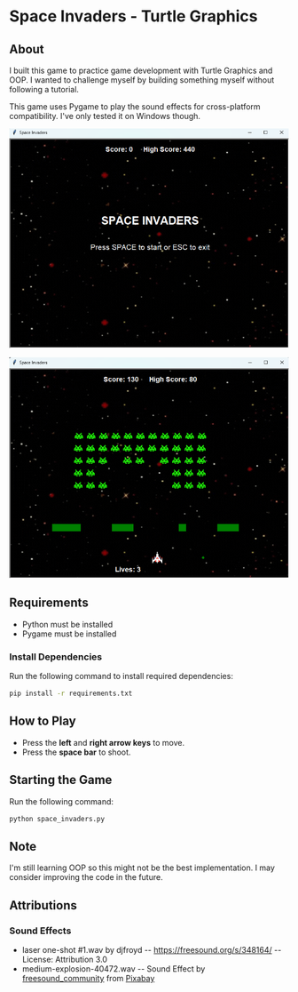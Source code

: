 # Space Invaders - Turtle Graphics

## About
I built this game to practice game development with Turtle Graphics and OOP. I wanted to challenge myself by building something myself without following a tutorial.

This game uses Pygame to play the sound effects for cross-platform compatibility. I've only tested it on Windows though.

![Title Screen](screenshots/titlescreen.png)

![Gameplay](screenshots/gameplay.png)

## Requirements
- Python must be installed
- Pygame must be installed

### Install Dependencies
Run the following command to install required dependencies:
```sh
pip install -r requirements.txt
```

## How to Play
- Press the **left** and **right arrow keys** to move.
- Press the **space bar** to shoot.

## Starting the Game
Run the following command:
```sh
python space_invaders.py
```

## Note
I'm still learning OOP so this might not be the best implementation. I may consider improving the code in the future.

## Attributions

### Sound Effects
- laser one-shot #1.wav by djfroyd -- https://freesound.org/s/348164/ -- License: Attribution 3.0
- medium-explosion-40472.wav -- Sound Effect by <a href="https://pixabay.com/users/freesound_community-46691455/?utm_source=link-attribution&utm_medium=referral&utm_campaign=music&utm_content=40472">freesound_community</a> from <a href="https://pixabay.com/sound-effects//?utm_source=link-attribution&utm_medium=referral&utm_campaign=music&utm_content=40472">Pixabay</a>